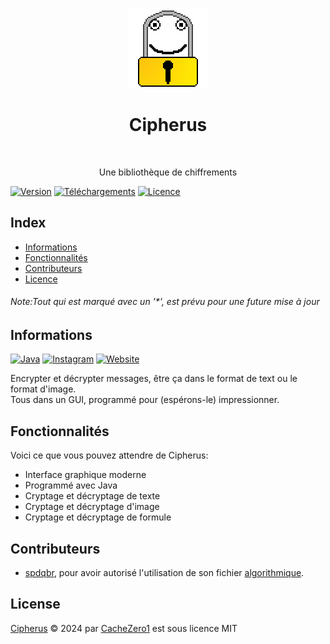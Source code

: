 <p align="center">
  <img src="./src/images/icon_128px.png" width="128"/>
</p>

<h1 align="center"> Cipherus </h1> <br>

<p align="center">
  Une bibliothèque de chiffrements
</p>

[![Version](https://img.shields.io/github/release/CacheZero1/Cipherus.svg)]()
[![Téléchargements](https://img.shields.io/github/downloads/CacheZero1/Cipherus/total.svg)]()
[![Licence](https://img.shields.io/github/license/CacheZero1/Cipherus.svg)]()

## Index

- [Informations](#informations)
- [Fonctionnalités](#fonctionnalités)
- [Contributeurs](#contributeurs)
- [Licence](#licence)

<h6> Note:Tout qui est marqué avec un '*', est prévu pour une future mise à jour <h6>


## Informations

[![Java](https://img.shields.io/badge/Java-ED8B00?style=for-the-badge&logo=openjdk&logoColor=white)](https://www.java.com/)
[![Instagram](https://img.shields.io/badge/Instagram-E4405F?style=for-the-badge&logo=instagram&logoColor=white)](https://www.instagram.com/cachezero1/)
[![Website](https://img.shields.io/badge/website-000000?style=for-the-badge&logo=About.me&logoColor=white)](https://nuvoprojects.eu.org)

Encrypter et décrypter messages, être ça dans le format de text ou le format d'image. <br>
Tous dans un GUI, programmé pour (espérons-le) impressionner.



## Fonctionnalités

Voici ce que vous pouvez attendre de Cipherus:

* Interface graphique moderne
* Programmé avec Java
* Cryptage et décryptage de texte
* Cryptage et décryptage d'image
* Cryptage et décryptage de formule


## Contributeurs

* [spdqbr](https://github.com/spdqbr), pour avoir autorisé l'utilisation de son fichier [algorithmique](https://github.com/CacheZero1/Cipherus/blob/master/src/euorg/nuvoprojects/cachezero1/Algorithm.java).


## License

[Cipherus](https://github.com/CacheZero1/Cipherus) © 2024 par [CacheZero1](https://github.com/CacheZero1) est sous licence MIT
